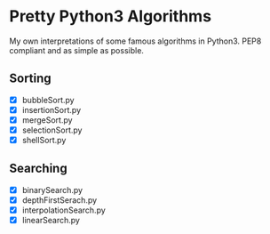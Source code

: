 # Pretty Python3 Algorithms

My own interpretations of some famous algorithms in Python3. PEP8 compliant and as simple as possible.

## Sorting

 - [x] bubbleSort.py
 - [x] insertionSort.py
 - [x] mergeSort.py
 - [x] selectionSort.py
 - [x] shellSort.py

## Searching

 - [x] binarySearch.py
 - [x] depthFirstSerach.py
 - [x] interpolationSearch.py
 - [x] linearSearch.py

